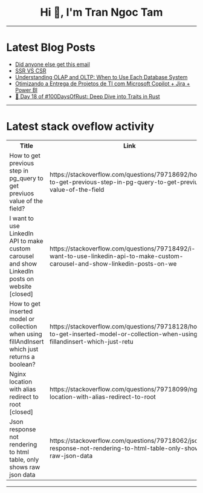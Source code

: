 <h1 align="center">Hi 👋, I'm Tran Ngoc Tam</h1>

---

# Latest Blog Posts 
<!-- BLOG-POST-LIST:START -->
- [Did anyone else get this email](https://dev.to/mileswk/did-anyone-else-get-this-email-33ae)
- [SSR VS CSR](https://dev.to/sushan/ssr-vs-csr-5hi0)
- [Understanding OLAP and OLTP: When to Use Each Database System](https://dev.to/fredmunjogu/understanding-olap-and-oltp-when-to-use-each-database-system-2joh)
- [Otimizando a Entrega de Projetos de TI com Microsoft Copilot + Jira + Power BI](https://dev.to/angelo_matias/otimizando-a-entrega-de-projetos-de-ti-com-microsoft-copilot-jira-power-bi-4g9)
- [🦀 Day 18 of #100DaysOfRust: Deep Dive into Traits in Rust](https://dev.to/subesh_yadav/day-18-of-100daysofrust-deep-dive-into-traits-in-rust-4n04)
<!-- BLOG-POST-LIST:END -->

---

# Latest stack oveflow activity
<table>
  <tr><th>Title</th><th>Link</th></tr>
  <!-- STACKOVERFLOW:START --><tr><td>How to get previous step in pg_query to get previuos value of the field?</td><td>https://stackoverflow.com/questions/79718692/how-to-get-previous-step-in-pg-query-to-get-previuos-value-of-the-field</td></tr><tr><td>I want to use LinkedIn API to make custom carousel and show LinkedIn posts on website [closed]</td><td>https://stackoverflow.com/questions/79718492/i-want-to-use-linkedin-api-to-make-custom-carousel-and-show-linkedin-posts-on-we</td></tr><tr><td>How to get inserted model or collection when using fillAndInsert which just returns a boolean?</td><td>https://stackoverflow.com/questions/79718128/how-to-get-inserted-model-or-collection-when-using-fillandinsert-which-just-retu</td></tr><tr><td>Nginx location with alias redirect to root [closed]</td><td>https://stackoverflow.com/questions/79718099/nginx-location-with-alias-redirect-to-root</td></tr><tr><td>Json response not rendering to html table, only shows raw json data</td><td>https://stackoverflow.com/questions/79718062/json-response-not-rendering-to-html-table-only-shows-raw-json-data</td></tr><!-- STACKOVERFLOW:END -->
</table>

---


